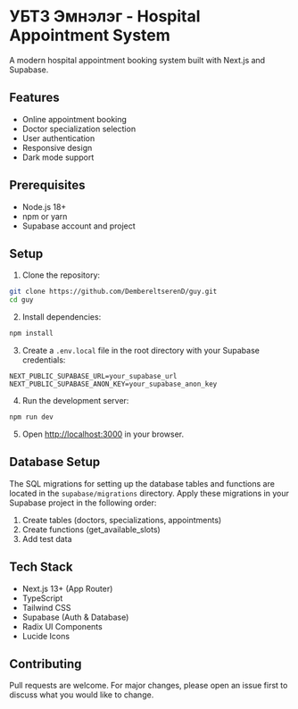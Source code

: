 # УБТЗ Эмнэлэг - Hospital Appointment System

A modern hospital appointment booking system built with Next.js and Supabase.

## Features

- Online appointment booking
- Doctor specialization selection
- User authentication
- Responsive design
- Dark mode support

## Prerequisites

- Node.js 18+ 
- npm or yarn
- Supabase account and project

## Setup

1. Clone the repository:
```bash
git clone https://github.com/DembereltserenD/guy.git
cd guy
```

2. Install dependencies:
```bash
npm install
```

3. Create a `.env.local` file in the root directory with your Supabase credentials:
```env
NEXT_PUBLIC_SUPABASE_URL=your_supabase_url
NEXT_PUBLIC_SUPABASE_ANON_KEY=your_supabase_anon_key
```

4. Run the development server:
```bash
npm run dev
```

5. Open [http://localhost:3000](http://localhost:3000) in your browser.

## Database Setup

The SQL migrations for setting up the database tables and functions are located in the `supabase/migrations` directory. Apply these migrations in your Supabase project in the following order:

1. Create tables (doctors, specializations, appointments)
2. Create functions (get_available_slots)
3. Add test data

## Tech Stack

- Next.js 13+ (App Router)
- TypeScript
- Tailwind CSS
- Supabase (Auth & Database)
- Radix UI Components
- Lucide Icons

## Contributing

Pull requests are welcome. For major changes, please open an issue first to discuss what you would like to change.
